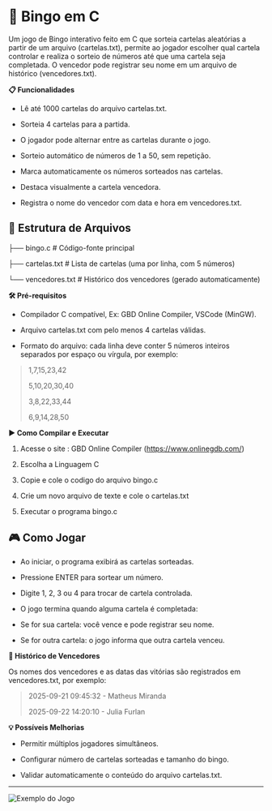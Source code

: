 # 🎲 Bingo em C

Um jogo de Bingo interativo feito em C que sorteia cartelas aleatórias a partir de um arquivo (cartelas.txt), permite ao jogador escolher qual cartela controlar e realiza o sorteio de números até que uma cartela seja completada. O vencedor pode registrar seu nome em um arquivo de histórico (vencedores.txt).

**📋 Funcionalidades**

- Lê até 1000 cartelas do arquivo cartelas.txt.

- Sorteia 4 cartelas para a partida.

- O jogador pode alternar entre as cartelas durante o jogo.

- Sorteio automático de números de 1 a 50, sem repetição.

- Marca automaticamente os números sorteados nas cartelas.

- Destaca visualmente a cartela vencedora.

- Registra o nome do vencedor com data e hora em vencedores.txt.

## 📂 Estrutura de Arquivos


├── bingo.c          # Código-fonte principal

├── cartelas.txt     # Lista de cartelas (uma por linha, com 5 números)

└── vencedores.txt   # Histórico dos vencedores (gerado automaticamente)

**🛠 Pré-requisitos**

- Compilador C compatível, Ex: GBD Online Compiler, VSCode (MinGW).

- Arquivo cartelas.txt com pelo menos 4 cartelas válidas.

- Formato do arquivo: cada linha deve conter 5 números inteiros separados por espaço ou vírgula, por exemplo:
> 1,7,15,23,42
> 
> 5,10,20,30,40
> 
> 3,8,22,33,44
> 
> 6,9,14,28,50

**▶ Como Compilar e Executar**

1. Acesse o site : GBD Online Compiler (https://www.onlinegdb.com/)

2. Escolha a Linguagem C

3. Copie e cole o codigo do arquivo bingo.c

4. Crie um novo arquivo de texte e cole o cartelas.txt

5. Executar o programa bingo.c

## 🎮 Como Jogar

- Ao iniciar, o programa exibirá as cartelas sorteadas.

- Pressione ENTER para sortear um número.

- Digite 1, 2, 3 ou 4 para trocar de cartela controlada.

- O jogo termina quando alguma cartela é completada:

- Se for sua cartela: você vence e pode registrar seu nome.

- Se for outra cartela: o jogo informa que outra cartela venceu.

**📝 Histórico de Vencedores**

Os nomes dos vencedores e as datas das vitórias são registrados em vencedores.txt, por exemplo:

> 2025-09-21 09:45:32 - Matheus Miranda
> 
> 2025-09-22 14:20:10 - Julia Furlan

**💡 Possíveis Melhorias**

- Permitir múltiplos jogadores simultâneos.

- Configurar número de cartelas sorteadas e tamanho do bingo.

- Validar automaticamente o conteúdo do arquivo cartelas.txt.

---

![Exemplo do Jogo](https://github.com/user-attachments/assets/6a50ffd3-6f87-436a-b882-b809646280e1)
